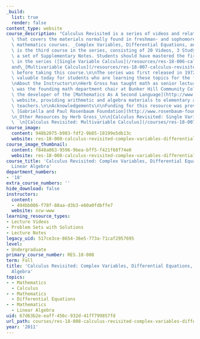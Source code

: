 ```yaml
---
_build:
  list: true
  render: false
content_type: website
course_description: "Calculus Revisited is a series of videos and related resources\
  \ that covers the materials normally found in freshman- and sophomore-level introductory\
  \ mathematics courses. _Complex Variables, Differential Equations, and Linear Algebra_\
  \ is the third course in the series, consisting of 20 Videos, 3 Study Guides, and\
  \ a set of Supplementary Notes. Students should have mastered the first two courses\
  \ in the series ([Single Variable Calculus](/resources/res-18-006-calculus-revisited-single-variable-calculus-fall-2010/index.htm)\_\
  and\_[Multivariable Calculus](/resources/res-18-007-calculus-revisited-multivariable-calculus-fall-2011/index.htm))\
  \ before taking this course.\n\nThe series was first released in 1972, but equally\
  \ valuable today for students who are learning these topics for the first time.\n\
  \nAbout the Instructor\n\nHerb Gross has taught math as senior lecturer at MIT and\
  \ was the founding math department chair at Bunker Hill Community College. He is\
  \ the developer of the [Mathematics As A Second Language](http://www.mathasasecondlanguage.org/)\
  \ website, providing arithmetic and algebra materials to elementary and middle school\
  \ teachers.\n\nAcknowledgements\n\nFunding for this resource was provided by the\
  \ [Gabriella and Paul Rosenbaum Foundation](http://www.rosenbaum-foundation.org/).\n\
  \n_Other Resources by Herb Gross_\n\n[Calculus Revisited: Single Variable Calculus](/courses/res-18-006-calculus-revisited-single-variable-calculus-fall-2010/)\_\
  \  \n[Calculus Revisited: Multivariable Calculus](/courses/res-18-007-calculus-revisited-multivariable-calculus-fall-2011/)"
course_image:
  content: 948b2075-b983-fdf2-9b85-18199e5db13c
  website: res-18-008-calculus-revisited-complex-variables-differential-equations-and-linear-algebra-fall-2011
course_image_thumbnail:
  content: f848a063-9596-9bea-bff5-f421f68f74e0
  website: res-18-008-calculus-revisited-complex-variables-differential-equations-and-linear-algebra-fall-2011
course_title: 'Calculus Revisited: Complex Variables, Differential Equations, and
  Linear Algebra'
department_numbers:
- '18'
extra_course_numbers: ''
hide_download: false
instructors:
  content:
  - 494bb006-f78f-88aa-d3b3-e60a0fdbffe7
  website: ocw-www
learning_resource_types:
- Lecture Videos
- Problem Sets with Solutions
- Lecture Notes
legacy_uid: 517ce3ce-8654-36e5-773a-71caf2957695
level:
- Undergraduate
primary_course_number: RES.18-008
term: Fall
title: 'Calculus Revisited: Complex Variables, Differential Equations, and Linear
  Algebra'
topics:
- - Mathematics
  - Calculus
- - Mathematics
  - Differential Equations
- - Mathematics
  - Linear Algebra
uid: 67d63b2e-eaff-456c-932d-41ff799857fd
url_path: courses/res-18-008-calculus-revisited-complex-variables-differential-equations-and-linear-algebra-fall-2011
year: '2011'
---
```

